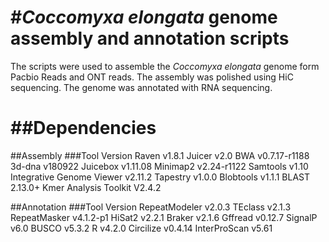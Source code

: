 #*Coccomyxa elongata* genome assembly and annotation scripts 
=

The scripts were used to assemble the *Coccomyxa elongata* genome form Pacbio Reads and ONT reads. The assembly was polished using HiC sequencing. The genome was annotated with RNA sequencing. 

##Dependencies
=
##Assembly
###Tool   Version 
Raven  v1.8.1 
Juicer  v2.0 
BWA  v0.7.17-r1188
3d-dna v180922
Juicebox v1.11.08
Minimap2 v2.24-r1122
Samtools v1.10
Integrative Genome Viewer v2.11.2 
Tapestry v1.0.0
Blobtools v1.1.1
BLAST 2.13.0+
Kmer Analysis Toolkit V2.4.2

##Annotation
###Tool Version
RepeatModeler v2.0.3
TEclass v2.1.3
RepeatMasker v4.1.2-p1
HiSat2 v2.2.1
Braker v2.1.6
Gffread v0.12.7
SignalP v6.0
BUSCO v5.3.2
R v4.2.0
Circilize v0.4.14
InterProScan v5.61
